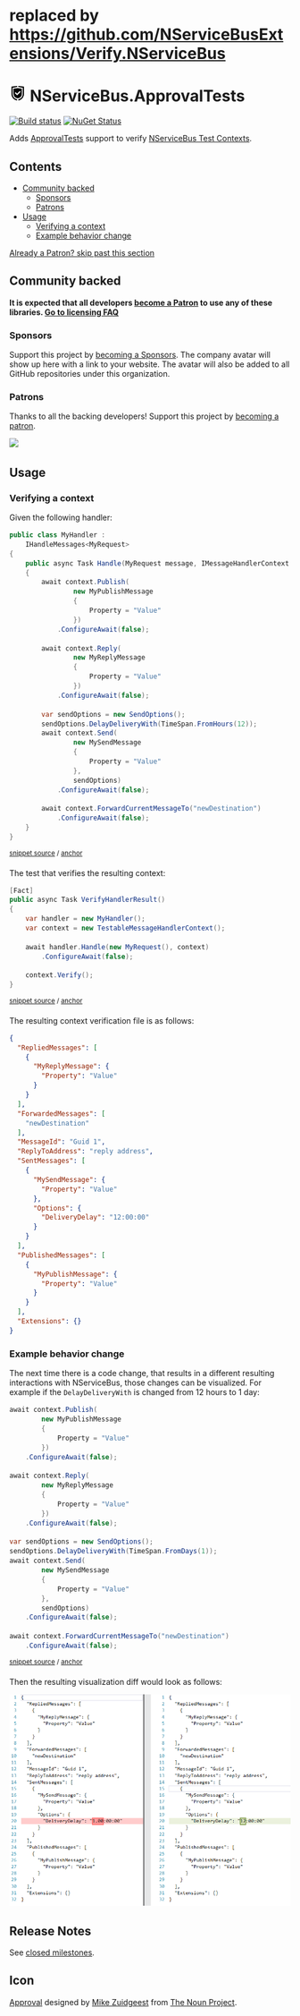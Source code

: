 # replaced by https://github.com/NServiceBusExtensions/Verify.NServiceBus
<!--
GENERATED FILE - DO NOT EDIT
This file was generated by [MarkdownSnippets](https://github.com/SimonCropp/MarkdownSnippets).
Source File: /readme.source.md
To change this file edit the source file and then run MarkdownSnippets.
-->

# <img src="/src/icon.png" height="30px"> NServiceBus.ApprovalTests

[![Build status](https://ci.appveyor.com/api/projects/status/nohkvrf18rjb90u3/branch/master?svg=true)](https://ci.appveyor.com/project/SimonCropp/nservicebus-ApprovalTests)
[![NuGet Status](https://img.shields.io/nuget/v/NServiceBus.ApprovalTests.svg?cacheSeconds=86400)](https://www.nuget.org/packages/NServiceBus.ApprovalTests/)

Adds [ApprovalTests](https://github.com/approvals/ApprovalTests.Net) support to verify [NServiceBus Test Contexts](https://docs.particular.net/nservicebus/samples/unit-testing/).

<!-- toc -->
## Contents

  * [Community backed](#community-backed)
    * [Sponsors](#sponsors)
    * [Patrons](#patrons)
  * [Usage](#usage)
    * [Verifying a context](#verifying-a-context)
    * [Example behavior change](#example-behavior-change)
<!-- endtoc -->


<!--- StartOpenCollectiveBackers -->

[Already a Patron? skip past this section](#endofbacking)


## Community backed

**It is expected that all developers [become a Patron](https://opencollective.com/nservicebusextensions/order/6976) to use any of these libraries. [Go to licensing FAQ](https://github.com/NServiceBusExtensions/Home/blob/master/readme.md#licensingpatron-faq)**


### Sponsors

Support this project by [becoming a Sponsors](https://opencollective.com/nservicebusextensions/order/6972). The company avatar will show up here with a link to your website. The avatar will also be added to all GitHub repositories under this organization.


### Patrons

Thanks to all the backing developers! Support this project by [becoming a patron](https://opencollective.com/nservicebusextensions/order/6976).

<img src="https://opencollective.com/nservicebusextensions/tiers/patron.svg?width=890&avatarHeight=60&button=false">

<!--- EndOpenCollectiveBackers -->

<a href="#" id="endofbacking"></a>


## Usage


### Verifying a context

Given the following handler:

<!-- snippet: SimpleHandler -->
<a id='snippet-simplehandler'/></a>
```cs
public class MyHandler :
    IHandleMessages<MyRequest>
{
    public async Task Handle(MyRequest message, IMessageHandlerContext context)
    {
        await context.Publish(
                new MyPublishMessage
                {
                    Property = "Value"
                })
            .ConfigureAwait(false);

        await context.Reply(
                new MyReplyMessage
                {
                    Property = "Value"
                })
            .ConfigureAwait(false);

        var sendOptions = new SendOptions();
        sendOptions.DelayDeliveryWith(TimeSpan.FromHours(12));
        await context.Send(
                new MySendMessage
                {
                    Property = "Value"
                },
                sendOptions)
            .ConfigureAwait(false);

        await context.ForwardCurrentMessageTo("newDestination")
            .ConfigureAwait(false);
    }
}
```
<sup>[snippet source](/src/Tests/Snippets/MyHandler.cs#L5-L40) / [anchor](#snippet-simplehandler)</sup>
<!-- endsnippet -->

The test that verifies the resulting context:

<!-- snippet: HandlerTest -->
<a id='snippet-handlertest'/></a>
```cs
[Fact]
public async Task VerifyHandlerResult()
{
    var handler = new MyHandler();
    var context = new TestableMessageHandlerContext();

    await handler.Handle(new MyRequest(), context)
        .ConfigureAwait(false);

    context.Verify();
}
```
<sup>[snippet source](/src/Tests/Snippets/MessageHandlerTests.cs#L10-L22) / [anchor](#snippet-handlertest)</sup>
<!-- endsnippet -->

The resulting context verification file is as follows:

```json
{
  "RepliedMessages": [
    {
      "MyReplyMessage": {
        "Property": "Value"
      }
    }
  ],
  "ForwardedMessages": [
    "newDestination"
  ],
  "MessageId": "Guid 1",
  "ReplyToAddress": "reply address",
  "SentMessages": [
    {
      "MySendMessage": {
        "Property": "Value"
      },
      "Options": {
        "DeliveryDelay": "12:00:00"
      }
    }
  ],
  "PublishedMessages": [
    {
      "MyPublishMessage": {
        "Property": "Value"
      }
    }
  ],
  "Extensions": {}
}
```


### Example behavior change

The next time there is a code change, that results in a different resulting interactions with NServiceBus, those changes can be visualized. For example if the `DelayDeliveryWith` is changed from 12 hours to 1 day:

<!-- snippet: SimpleHandlerV2 -->
<a id='snippet-simplehandlerv2'/></a>
```cs
await context.Publish(
        new MyPublishMessage
        {
            Property = "Value"
        })
    .ConfigureAwait(false);

await context.Reply(
        new MyReplyMessage
        {
            Property = "Value"
        })
    .ConfigureAwait(false);

var sendOptions = new SendOptions();
sendOptions.DelayDeliveryWith(TimeSpan.FromDays(1));
await context.Send(
        new MySendMessage
        {
            Property = "Value"
        },
        sendOptions)
    .ConfigureAwait(false);

await context.ForwardCurrentMessageTo("newDestination")
    .ConfigureAwait(false);
```
<sup>[snippet source](/src/Tests/Snippets/MyHandlerV2.cs#L10-L39) / [anchor](#snippet-simplehandlerv2)</sup>
<!-- endsnippet -->

Then the resulting visualization diff would look as follows:


![visualization diff](/src/approvaltests-diff.png)


## Release Notes

See [closed milestones](../../milestones?state=closed).


## Icon

[Approval](https://thenounproject.com/term/approval/1759519/) designed by [Mike Zuidgeest](https://thenounproject.com/zuidgeest/) from [The Noun Project](https://thenounproject.com/).
